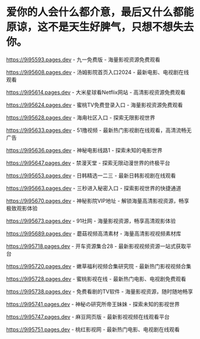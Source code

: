 # 爱你的人会什么都介意，最后又什么都能原谅，这不是天生好脾气，只想不想失去你。

https://9i95593.pages.dev - 九一免费版 - 海量影视资源免费观看

https://9i95608.pages.dev - 汤姆影院首页入口2024 - 最新电影、电视剧在线观看

https://9i95614.pages.dev - 大米星球看Netflix网站 - 高清影视资源免费观看

https://9i95624.pages.dev - 蜜桃TV免费登录入口 - 海量影视资源免费观看

https://9i95628.pages.dev - 海甪社区入口 - 探索无限影视世界

https://9i95633.pages.dev - 51撸视频 - 最新热门影视剧在线观看，高清流畅无广告

https://9i95636.pages.dev - 神秘电影线路1 - 探索未知的电影世界

https://9i95647.pages.dev - 禁漫天堂 - 探索无限动漫世界的终极平台

https://9i95653.pages.dev - 日韩精选一二三 - 最新日韩影视剧在线观看

https://9i95663.pages.dev - 三秒进入秘密入口 - 探索影视世界的快捷通道

https://9i95670.pages.dev - 神秘影院VIP地址 - 解锁海量高清影视资源，畅享极致观影体验

https://9i95673.pages.dev - 91社网 - 海量影视资源，畅享高清观影体验

https://9i95689.pages.dev - 蘑菇视频高清素材 - 海量高清影视视频素材库

https://9i95718.pages.dev - 开车资源集合28 - 最新影视视频资源一站式获取平台

https://9i95720.pages.dev - 嫩草福利视频合集研究院 - 最新热门影视视频合集

https://9i95728.pages.dev - 蜜桃影视在线 - 最新热门电影、电视剧免费观看

https://9i95738.pages.dev - 免费看剧的TV软件 - 海量影视资源，随时随地畅享

https://9i95741.pages.dev - 神秘の研究所帝王妹妹 - 探索未知的影视世界

https://9i95747.pages.dev - 麻豆网页版 - 最新影视视频在线观看平台

https://9i95751.pages.dev - 桃红影视网 - 最新热门电影、电视剧在线观看
